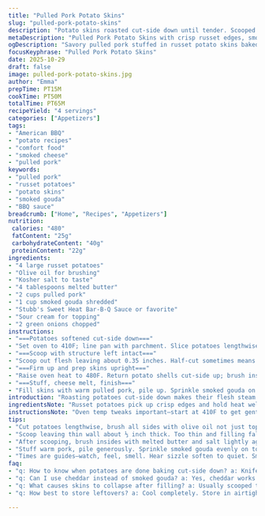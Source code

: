 ```yaml
---
title: "Pulled Pork Potato Skins"
slug: "pulled-pork-potato-skins"
description: "Potato skins roasted cut-side down until tender. Scooped with a bit of flesh left for structure. Butter-brushed then baked upright to firm up edges. Stuffed with savory pulled pork, sprinkled cheese melted under heat. Finished with tangy barbecue sauce, sour cream dollop, and fresh green onions. Slightly adjusted timings, olive oil for coating, and swapped cheddar for smoked gouda for a deeper flavor. Focus on texture cues over clocks. Scoring edges before scooping makes life easier. Salt is king throughout. Visual doneness and knife tests guide perfectly cooked spuds."
metaDescription: "Pulled Pork Potato Skins with crisp russet edges, smoky gouda melt, tangy BBQ drizzle, and fresh green onions. Salted, butter-brushed, roasted for layered texture."
ogDescription: "Savory pulled pork stuffed in russet potato skins baked crisp then topped with melted smoked gouda, BBQ sauce, sour cream, and green onions. Texture driven cooking."
focusKeyphrase: "Pulled Pork Potato Skins"
date: 2025-10-29
draft: false
image: pulled-pork-potato-skins.jpg
author: "Emma"
prepTime: PT15M
cookTime: PT50M
totalTime: PT65M
recipeYield: "4 servings"
categories: ["Appetizers"]
tags:
- "American BBQ"
- "potato recipes"
- "comfort food"
- "smoked cheese"
- "pulled pork"
keywords:
- "pulled pork"
- "russet potatoes"
- "potato skins"
- "smoked gouda"
- "BBQ sauce"
breadcrumb: ["Home", "Recipes", "Appetizers"]
nutrition: 
 calories: "480"
 fatContent: "25g"
 carbohydrateContent: "40g"
 proteinContent: "22g"
ingredients:
- "4 large russet potatoes"
- "Olive oil for brushing"
- "Kosher salt to taste"
- "4 tablespoons melted butter"
- "2 cups pulled pork"
- "1 cup smoked gouda shredded"
- "Stubb's Sweet Heat Bar-B-Q Sauce or favorite"
- "Sour cream for topping"
- "2 green onions chopped"
instructions:
- "===Potatoes softened cut-side down==="
- "Set oven to 410F; line pan with parchment. Slice potatoes lengthwise, brush with olive oil all sides. Lay cut-side down on pan. Sprinkle kosher salt generously. Bake 27 to 32 minutes. Test by stabbing with sharp knife; it should glide cleanly with no fight. Cool enough to handle but still warm."
- "===Scoop with structure left intact==="
- "Scoop out flesh leaving about 0.35 inches. Half-cut sometimes means tough scooping; if potato skin resists, score edges with knife first, gently but all around. Keeps shape; avoids tearing. Don't peel skin off—this holds your cargo."
- "===Firm up and prep skins upright==="
- "Raise oven heat to 480F. Return potato shells cut-side up; brush insides with melted butter. Salt lightly. Bake 10 to 12 minutes until skins start crisping on edges, interiors firm but not rock-hard. Look for slight browning—helps them hold pulled pork without collapsing."
- "===Stuff, cheese melt, finish==="
- "Fill skins with warm pulled pork, pile up. Sprinkle smoked gouda on top. Slide back into oven ~6 minutes until cheese bubbles, pools nicely but not burnt. Pull out, drizzle Stubb's Sweet Heat Bar-B-Q or your fave. Add dollop sour cream, scatter green onions. Eat immediately raw heat pops, sharp cheese aroma, soft pulled pork texture with crisp skin underneath."
introduction: "Roasting potatoes cut-side down makes their flesh steam tender inside thick skins. No need for clocks here—listen to the sizzle quiet and peek for that gentle pull of a skewer. I’ve learned to boost salt early and often; it punches up that bland potato base. Butter gets things crisp but not greasy. Pulled pork stuffing is a late-stage thrill—warm, smoky, fatty. Gouda swapped for cheddar in my experiments here: more smoke, melts cleaner. Sour cream cools heat, green onions freshen the bite. Bake too little and skins fall apart under weight; too long, and potatoes dry out. Scoring before scooping saves injury and heartbreak."
ingredientsNote: "Russet potatoes pick up crisp edges and hold heat well. Olive oil for all-over coating; brush liberally or parts dry out and peel tips burn. Salt early ensures seasoning deep inside. Butter post-scoop adds flavor and firmness—don’t skip. Pulled pork can be leftover or prepped fresh, do warm but not hot to avoid soggy skins. Smoked gouda replaces cheddar for richer melt and flavor twist; try pepper jack for spice alternative. Stubb’s sauces add balanced sweet heat but any BBQ sauce works — adjust to taste. Sour cream provides cooling contrast and green onions add bite and fresh aroma. Score edges when scooping especially if potatoes are thick or dense—prevents user frustration. Bake times are guides; textures and knife tests trump clocks."
instructionsNote: "Oven temp tweaks important—start at 410F to get gentle steaming inside skins. They must be tender but not mushy. Test knives glide to judge doneness. Scooping leaves a thin wall so skins hold shape—don’t strip too much or filling falls through. Scoring edges with a shallow cut before scooping loosens flesh for user ease preventing messy rips. Butter brushed in after scooping firms skins when baked further; look for light bronzing along edges as a crispness sign. Stuff with warm pulled pork to prevent cooling down skins. Cheese sprinkled on top rapidly melts in 5-6 minutes; watch carefully to avoid burning. Final saucing, sour cream, scallions added last for balanced flavors and textures. Serve hot immediately or skins soften. Smoke in cheese and pork balance fatty potato; texture is key—crisp outside, tender interior, creamy topping."
tips:
- "Cut potatoes lengthwise, brush all sides with olive oil not just tops. Brushing liberally keeps skins crisp, prevents dry, burnt tips. Salting early- stage, really rub it in under and on skin. This penetrates deep. Bake cut-side down to steam flesh tender inside thick skins. Use knife test—not timer—to judge doneness. Knife should glide, no resistance. 27-32 mins typical but adjust for big spuds."
- "Scoop leaving thin wall about ⅓ inch thick. Too thin and filling falls, too thick skins stay soft inside. If scooping feels tough, first score edges with shallow cuts all around. This loosens flesh, keeps skin intact—avoids tears and peeling. Don’t peel skin off—holds filling, shape. Leaving some flesh helps support pulled pork weight later. Half-cut potatoes make scooping tricky; patience helps."
- "After scooping, brush insides with melted butter and salt lightly again. Butter firms edges on second bake at higher temp, 480F. Look for light browning on edges, skins should crisp but interiors still slightly tender. Too long and edges get brittle, shells crack. Too short and skins collapse once filled. This stage critical for holding texture under pork and cheese mound."
- "Stuff warm pork, pile generously. Sprinkle smoked gouda evenly on top. Cheese melts fast, 5-6 mins; watch for bubbling and pooling but no burn. If oven runs hot, pull early. Drizzle BBQ sauce last, then add sour cream dollop and green onions. Adding sauce too early makes skins soggy. Warm pulled pork helps maintain hot pockets inside skins, no cold fillings here."
- "Times are guides—watch, feel, smell. Hear sizzle soften to quiet. Smoked gouda aroma sharpens. Pulled pork fat renders with heat, smells rich but not greasy. Crisp exterior snaps under fork. Texture jump from tender flesh, creamy cheese, smoky pork to buttery crisp skin is the goal. Salt is king—no skimping at any stage or potatoes taste flat, boring."
faq:
- "q: How to know when potatoes are done baking cut-side down? a: Knife test. No force needed, just smooth glide. Sizzle quiets, steam slows. Timer helps but feel, sight matter more. Bigger ones need longer. Watch edges lightly brown. If skin feels rubbery or tough, longer bake or higher temp after scooping to crisp."
- "q: Can I use cheddar instead of smoked gouda? a: Yes, cheddar works but melts differently—less creamy, sharper bite. Smoked gouda adds depth and cleaner melt. Pepper jack is good if want spice but cheese must melt well not stay crumbly. Watch cheese closely to avoid burning or drying out."
- "q: What causes skins to collapse after filling? a: Usually scooped too thin or underbaked second time—edges soft, no crisp. Also using cold filling chills skins. Scoop enough flesh left, bake skins upright longer at 480F for firming. Warm pulled pork before stuffing keeps skins stable. Avoid soggy sauces before second bake."
- "q: How best to store leftovers? a: Cool completely. Store in airtight container in fridge up to 3 days. Reheat in oven at 350F 10-15 mins to re-crisp skins, avoid microwave—skins get soggy fast. Can freeze cooked skins separately, thaw in fridge overnight before reheating. Avoid adding sour cream ahead, add fresh on serving."

---
```

